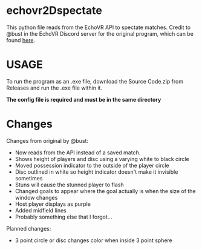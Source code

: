 # echovr2Dspectate
This python file reads from the EchoVR API to spectate matches.
Credit to @bust in the EchoVR Discord server for the original program, which can be found [here](https://github.com/qlyoung/echovr-replay/blob/master/replay2d/replay.py).

# USAGE

To run the program as an .exe file, download the Source Code.zip from Releases and run the .exe file within it.

**The config file is required and must be in the same directory**

# Changes

Changes from original by @bust:
- Now reads from the API instead of a saved match.
- Shows height of players and disc using a varying white to black circle
- Moved possession indicator to the outside of the player circle
- Disc outlined in white so height indicator doesn't make it invisible sometimes
- Stuns will cause the stunned player to flash
- Changed goals to appear where the goal actually is when the size of the window changes
- Host player displays as purple
- Added midfield lines
- Probably something else that I forgot...

Planned changes:
- 3 point circle or disc changes color when inside 3 point sphere
